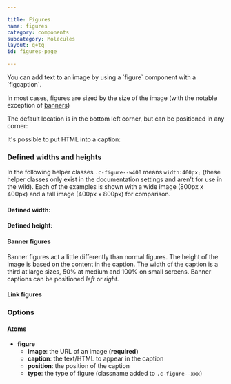 ```yaml
---

title: Figures
name: figures
category: components
subcategory: Molecules
layout: q+tq
id: figures-page

---
```


<p class="lead">You can add text to an image by using a `figure` component with a `figcaption`.</p>

In most cases, figures are sized by the size of the image (with the notable exception of [banners](#banner-figures))

<script>
component("figure", { "image": "http://lorempixel.com/800/400/people/7", "caption": "Simple text caption", "position": "bottom-left"});
</script>

The default location is in the bottom left corner, but can be positioned in any corner:

<script>
component("figure", { "image": "http://lorempixel.com/800/400/people/1", "caption": "This is a caption", "position": "bottom-left"})
+component("figure", { "image": "http://lorempixel.com/800/400/people/2", "caption": "This is another caption", "position": "top-left"})
+component("figure", { "image": "http://lorempixel.com/800/400/people/3", "caption": "Here is yet another caption", "position": "top-right"})
+component("figure", { "image": "http://lorempixel.com/800/400/people/4", "caption": "Last caption, I promise", "position": "bottom-right"});
</script>

It's possible to put HTML into a caption:

<script>
component("figure", { "image": "http://lorempixel.com/1200/800/people/5", "caption": "<h4>Look at this for a caption!</h4><p>Add in as much content as you want, being careful that the amount of content you add doesn't overwhelm the image.</p>", "position": "bottom-left"});
</script>

### Defined widths and heights

In the following helper classes `.c-figure--w400` means `width:400px;` (these helper classes only exist in the documentation settings and aren't for use in the wild). Each of the examples is shown with a wide image (800px x 400px) and a tall image (400px x 800px) for comparison.

#### Defined width:

<script>
component("figure", { "type":"w400", "image": "http://lorempixel.com/800/400/people/5"});
</script>
<script>component("figure", { "type":"w400", "image": "http://lorempixel.com/400/800/people/6"});
</script>

#### Defined height:

<script>
component("figure", { "type":"h400", "image": "http://lorempixel.com/400/800/people/7"});
</script>
<script>
component("figure", { "type":"h400", "image": "http://lorempixel.com/800/400/people/8"});
</script>

<!--
#### Defined width and height:

Putting an `img` into a `figure` element also has the following benefit: the image will be vertically and horizontally centered, even if it overlaps. **This only works when the figure has a defined height and width.**

_The following image is 800px wide and 400px high_

<script>
component("figure", { "type":"w400 c-figure--h400", "image": "http://lorempixel.com/800/400/people/9"});
</script>

_The following image is 400px wide and 800px high_

<script>
component("figure", { "type":"w400 c-figure--h400", "image": "http://lorempixel.com/400/800/people/9"});
</script>

_The following image is 800px wide and 800px high_

<script>
component("figure", { "type":"w400 c-figure--h400", "image": "http://lorempixel.com/800/800/people/10"});
</script>
-->

#### Banner figures

Banner figures act a little differently than normal figures. The height of the image is based on the content in the caption. The width of the caption is a third at large sizes, 50% at medium and 100% on small screens. Banner captions can be positioned _left_ or _right_.

<script>
component("figure", { "type":"banner", "image": "http://lorempixel.com/800/800/people/1", "caption":"<h3>Here's some content</h3>\n<p>Here is some caption content. The height of the banner will fit to the content size.</p>\n<a class=\"c-btn c-btn--medium c-btn--block c-btn--primary\" href=\"#\">Click here for more</a></div>", "position": "left"});
</script>
<script>
component("figure", { "type":"banner", "image": "http://lorempixel.com/800/800/people/2", "caption":"<h3>Here's some content</h3>\n<p>Here is some caption content. The height of the banner will fit to the content size.</p>\n<p>So if you have loads and loads of content, the banner will get taller and taller and taller.</p>\n<p>And taller.</p>\n<a class=\"c-btn c-btn--medium c-btn--block c-btn--primary\" href=\"#\">Click here for more</a>\n</div>", "position": "right"});
</script>

#### Link figures

<script>
component("grid", { "atoms":[
  { "grid-row": { "atoms": [
    { "grid-box": { "size": "third", "atoms": {
      "figure-link": { "color":"charcoal", "image": "http://lorempixel.com/400/600/people/3", "caption":"<h3>Content title</h3>\n<div class=\"c-figure__caption-content\">\n<p>Here is some hideable caption content.</p>\n<button class=\"c-btn c-btn--medium c-btn--block\">Click here for more</button>\n</div>", "url":"http://google.com"}
    } } },
    { "grid-box": { "size": "third", "atoms": {
      "figure-link": { "color":"pink", "image": "http://lorempixel.com/400/600/people/4", "caption":"<h3>Content title</h3>\n<div class=\"c-figure__caption-content\">\n<p>Here is some hideable caption content.</p>\n<button class=\"c-btn c-btn--medium c-btn--block\">Click here for more</button>\n</div>", "url":"http://google.com"}
    } } },
    { "grid-box": { "size": "third", "atoms": {
      "figure-link": { "color":"teal", "image": "http://lorempixel.com/400/600/people/5", "caption":"<h3>Content title</h3>\n<div class=\"c-figure__caption-content\">\n<p>Here is some hideable caption content.</p>\n<button class=\"c-btn c-btn--medium c-btn--block\">Click here for more</button>\n</div>", "url":"http://google.com"}
    } } }
  ] } },
  { "grid-row": { "atoms": [
    { "grid-box": { "size": "half", "atoms": {
      "figure-link": { "color":"gold", "image": "http://lorempixel.com/400/600/people/6", "caption":"<h3>Content title</h3>\n<div class=\"c-figure__caption-content\">\n<p>Here is some hideable caption content.</p>\n<button class=\"c-btn c-btn--medium c-btn--block\">Click here for more</button>\n</div>", "url":"http://google.com"}
    } } },
    { "grid-box": { "size": "half", "atoms": {
      "figure-link": { "color":"blue", "image": "http://lorempixel.com/400/600/people/7", "caption":"<h3>Content title</h3>\n<div class=\"c-figure__caption-content\">\n<p>Here is some hideable caption content.</p>\n<button class=\"c-btn c-btn--medium c-btn--block\">Click here for more</button>\n</div>", "url":"http://google.com"}
    } } }
  ] } }
] });
</script>

### Options

#### Atoms

* **figure**
  * **image**: the URL of an image **(required)**
  * **caption**: the text/HTML to appear in the caption
  * **position**: the position of the caption
  * **type**: the type of figure (classname added to `.c-figure--xxx`)
